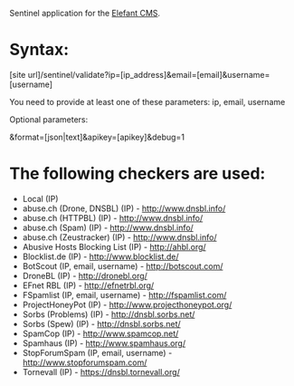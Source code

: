 Sentinel application for the [Elefant CMS](http://www.elefantcms.com/).

Syntax:
=======

[site url]/sentinel/validate?ip=[ip_address]&email=[email]&username=[username]

You need to provide at least one of these parameters: ip, email, username

Optional parameters:

&format=[json|text]&apikey=[apikey]&debug=1

The following checkers are used:
================================

* Local (IP)
* abuse.ch (Drone, DNSBL) (IP) - http://www.dnsbl.info/
* abuse.ch (HTTPBL) (IP) - http://www.dnsbl.info/
* abuse.ch (Spam) (IP) - http://www.dnsbl.info/
* abuse.ch (Zeustracker) (IP) - http://www.dnsbl.info/
* Abusive Hosts Blocking List (IP) - http://ahbl.org/
* Blocklist.de (IP) - http://www.blocklist.de/
* BotScout (IP, email, username) - http://botscout.com/
* DroneBL (IP) - http://dronebl.org/
* EFnet RBL (IP) - http://efnetrbl.org/
* FSpamlist (IP, email, username) - http://fspamlist.com/
* ProjectHoneyPot (IP) - http://www.projecthoneypot.org/
* Sorbs (Problems) (IP) - http://dnsbl.sorbs.net/
* Sorbs (Spew) (IP) - http://dnsbl.sorbs.net/
* SpamCop (IP) - http://www.spamcop.net/
* Spamhaus (IP) - http://www.spamhaus.org/
* StopForumSpam (IP, email, username) - http://www.stopforumspam.com/
* Tornevall (IP) - https://dnsbl.tornevall.org/